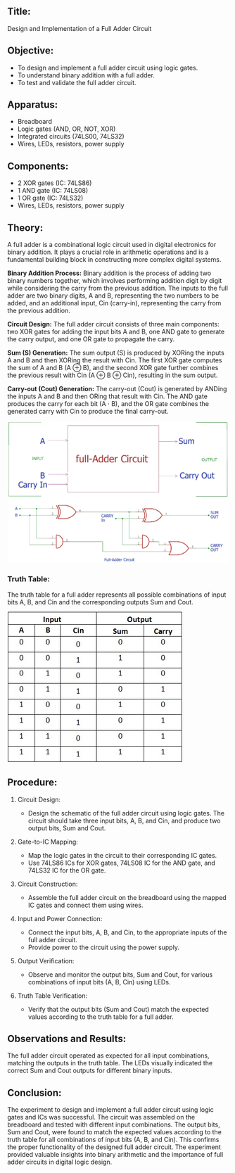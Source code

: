 ## Title: 
Design and Implementation of a Full Adder Circuit

## Objective:
- To design and implement a full adder circuit using logic gates.
- To understand binary addition with a full adder.
- To test and validate the full adder circuit.

## Apparatus:
- Breadboard
- Logic gates (AND, OR, NOT, XOR)
- Integrated circuits (74LS00, 74LS32)
- Wires, LEDs, resistors, power supply

## Components:
- 2 XOR gates (IC: 74LS86)
- 1 AND gate (IC: 74LS08)
- 1 OR gate (IC: 74LS32)
- Wires, LEDs, resistors, power supply

## Theory:
A full adder is a combinational logic circuit used in digital electronics for binary addition. It plays a crucial role in arithmetic operations and is a fundamental building block in constructing more complex digital systems.

<b>Binary Addition Process:</b>
Binary addition is the process of adding two binary numbers together, which involves performing addition digit by digit while considering the carry from the previous addition. The inputs to the full adder are two binary digits, A and B, representing the two numbers to be added, and an additional input, Cin (carry-in), representing the carry from the previous addition.

<b>Circuit Design:</b>
The full adder circuit consists of three main components: two XOR gates for adding the input bits A and B, one AND gate to generate the carry output, and one OR gate to propagate the carry.

<b>Sum (S) Generation:</b>
The sum output (S) is produced by XORing the inputs A and B and then XORing the result with Cin. The first XOR gate computes the sum of A and B (A ⊕ B), and the second XOR gate further combines the previous result with Cin (A ⊕ B ⊕ Cin), resulting in the sum output.

<b>Carry-out (Cout) Generation:</b>
The carry-out (Cout) is generated by ANDing the inputs A and B and then ORing that result with Cin. The AND gate produces the carry for each bit (A ⋅ B), and the OR gate combines the generated carry with Cin to produce the final carry-out.

<img src="R.png">

### <b>Truth Table:</b>
The truth table for a full adder represents all possible combinations of input bits A, B, and Cin and the corresponding outputs Sum and Cout.

<img src="R (1).png">

## Procedure:
1. Circuit Design:
   - Design the schematic of the full adder circuit using logic gates. The circuit should take three input bits, A, B, and Cin, and produce two output bits, Sum and Cout.

2. Gate-to-IC Mapping:
   - Map the logic gates in the circuit to their corresponding IC gates.
   - Use 74LS86 ICs for XOR gates, 74LS08 IC for the AND gate, and 74LS32 IC for the OR gate.

3. Circuit Construction:
   - Assemble the full adder circuit on the breadboard using the mapped IC gates and connect them using wires.

4. Input and Power Connection:
   - Connect the input bits, A, B, and Cin, to the appropriate inputs of the full adder circuit.
   - Provide power to the circuit using the power supply.

5. Output Verification:
   - Observe and monitor the output bits, Sum and Cout, for various combinations of input bits (A, B, Cin) using LEDs.

6. Truth Table Verification:
   - Verify that the output bits (Sum and Cout) match the expected values according to the truth table for a full adder.

## Observations and Results:
The full adder circuit operated as expected for all input combinations, matching the outputs in the truth table. The LEDs visually indicated the correct Sum and Cout outputs for different binary inputs.

## Conclusion:
The experiment to design and implement a full adder circuit using logic gates and ICs was successful. The circuit was assembled on the breadboard and tested with different input combinations. The output bits, Sum and Cout, were found to match the expected values according to the truth table for all combinations of input bits (A, B, and Cin). This confirms the proper functionality of the designed full adder circuit. The experiment provided valuable insights into binary arithmetic and the importance of full adder circuits in digital logic design.
